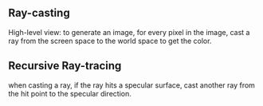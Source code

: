 ## Ray-casting
High-level view: to generate an image, for every pixel in the image, cast a ray from the screen space to the world space to get the color.

## Recursive Ray-tracing
when casting a ray, if the ray hits a specular surface, cast another ray from the hit point to the specular direction.